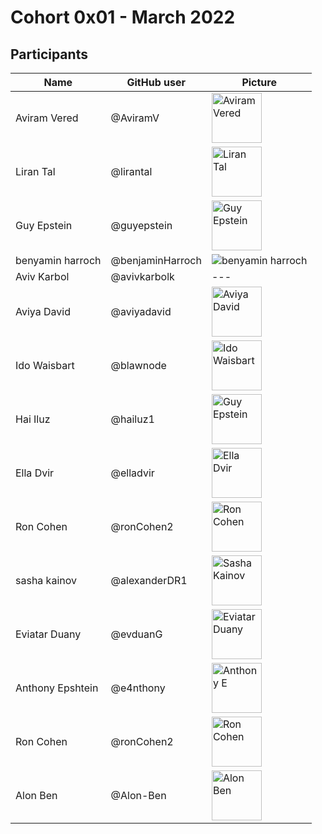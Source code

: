 # Cohort 0x01 - March 2022

## Participants

| Name             | GitHub user  | Picture  | 
| ---------------- | ------------ | -------- |
| Aviram Vered     | @AviramV     | <img alt="Aviram Vered" src="https://avatars.githubusercontent.com/u/20142618?v=4" width="80">
| Liran Tal        | @lirantal    | <img alt="Liran Tal" src="https://github.com/lirantal.png" width="80">
| Guy Epstein      | @guyepstein  | <img alt="Guy Epstein" src="https://media-exp1.licdn.com/dms/image/C4D03AQFclT4W3-H5EA/profile-displayphoto-shrink_200_200/0/1544996580562?e=1654128000&v=beta&t=yRCYHupkhCGmY7v-X2LY4_E71zsmfkrL3g6eqe7FqQo" width="80"> 
| benyamin harroch  | @benjaminHarroch| <img alt="benyamin harroch" src="https://media-exp1.licdn.com/dms/image/C4E03AQGe-u8odsaISw/profile-displayphoto-shrink_100_100/0/1627033557856?e=2147483647&v=beta&t=43ItDC4E9TD7v16lcM34Za6Vt_u0xxjLyEV5Hw6r3L0" widht="80">
| Aviv Karbol    | @avivkarbolk   | --- |
| Aviya David      | @aviyadavid  | <img alt="Aviya David" src="https://github.com/aviyadavid.png" width="80">
| Ido Waisbart     | @blawnode    | <img alt="Ido Waisbart" src="https://github.com/blawnode/image1/blob/main/IMG_20210110_162221.jpg" width="80">
| Hai Iluz         | @hailuz1     | <img alt="Guy Epstein" src="https://media-exp1.licdn.com/dms/image/C5603AQGi67sAX__UOw/profile-displayphoto-shrink_400_400/0/1517481732658?e=1654128000&v=beta&t=H_shExJ-gfCAkcr2tfNEgezrwgg0pLwHbm2wEHY-TbI" width="80">
| Ella Dvir        | @elladvir    | <img alt="Ella Dvir" src="https://avatars.githubusercontent.com/u/35367115?v=4" width="80">
| Ron Cohen        | @ronCohen2   | <img alt="Ron Cohen" src="https://avatars.githubusercontent.com/u/47660576?v=4" width="80">
| sasha kainov     | @alexanderDR1| <img alt="Sasha Kainov" src="https://avatars.githubusercontent.com/u/61018587?v=4" width="80">
| Eviatar Duany    | @evduanG     | <img alt="Eviatar Duany" src="https://avatars.githubusercontent.com/u/88398626?v=4" width="80">
| Anthony Epshtein | @e4nthony    | <img alt="Anthony E" src="https://avatars.githubusercontent.com/u/57292180?v=4" width="80">
| Ron Cohen        | @ronCohen2   | <img alt="Ron Cohen" src="https://avatars.githubusercontent.com/u/47660576?v=4" width="80">
| Alon Ben         | @Alon-Ben    | <img alt="Alon Ben" src="https://github.com/Alon-Ben.png" width="80">
